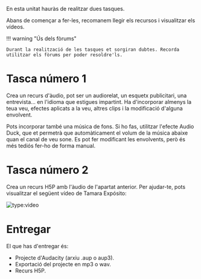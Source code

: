 En esta unitat hauràs de realitzar dues tasques.

Abans de començar a fer-les, recomanem llegir els recursos i visualitzar els vídeos.

!!! warning "Ús dels fòrums"

    Durant la realització de les tasques et sorgiran dubtes. Recorda utilitzar els fòrums per poder resoldre'ls.

# Tasca número 1

Crea un recurs d'àudio, pot ser un audiorelat, un esquetx publicitari, una entrevista... en l'idioma que estigues impartint. Ha d'incorporar almenys la teua veu, efectes aplicats a la veu, altres clips i la modificació d'alguna envolvent.

Pots incorporar també una música de fons. Si ho fas, utilitzar l'efecte Audio Duck, que et permetrà que automàticament el volum de la música abaixe quan el canal de veu sone. Es pot fer modificant les envolvents, però és més tediós fer-ho de forma manual.

# Tasca número 2

Crea un recurs H5P amb l'àudio de l'apartat anterior. Per ajudar-te, pots visualitzar el següent vídeo de Tamara Expósito:

![type:video](https://www.youtube.com/embed/jNBzYMBfPT8)

# Entregar

El que has d'entregar és:

- Projecte d'Audacity (arxiu .aup o aup3).
- Exportació del projecte en mp3 o wav.
- Recurs H5P.